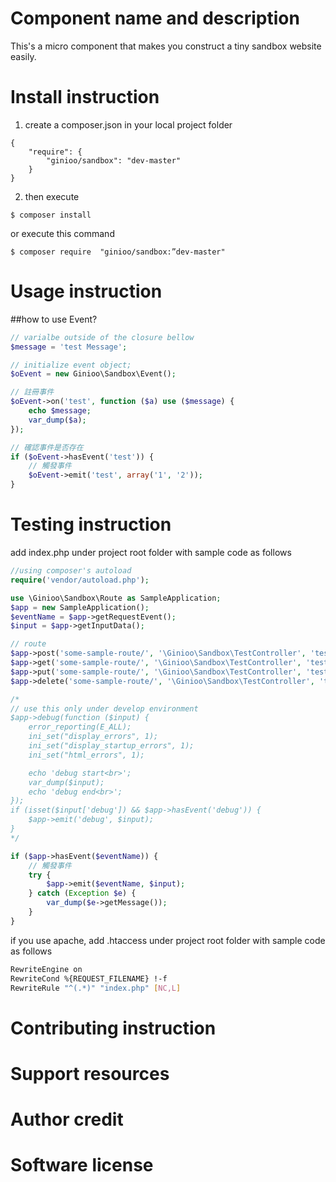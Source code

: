 # Component name and description
This's a micro component that makes you construct a tiny sandbox website easily.

# Install instruction
1. create a composer.json in your local project folder
```
{
    "require": {
        "ginioo/sandbox": "dev-master"
    }
}
```
2. then execute
```
$ composer install
```
   or execute this command
```
$ composer require  "ginioo/sandbox:”dev-master"
```

# Usage instruction
##how to use Event?
```php
// varialbe outside of the closure bellow
$message = 'test Message';

// initialize event object;
$oEvent = new Ginioo\Sandbox\Event();

// 註冊事件
$oEvent->on('test', function ($a) use ($message) {
    echo $message;
    var_dump($a);
});

// 確認事件是否存在
if ($oEvent->hasEvent('test')) {
    // 觸發事件
    $oEvent->emit('test', array('1', '2'));
}
```

# Testing instruction
add index.php under project root folder with sample code as follows
```php
//using composer's autoload
require('vendor/autoload.php');

use \Ginioo\Sandbox\Route as SampleApplication;
$app = new SampleApplication();
$eventName = $app->getRequestEvent();
$input = $app->getInputData();

// route
$app->post('some-sample-route/', '\Ginioo\Sandbox\TestController', 'test');
$app->get('some-sample-route/', '\Ginioo\Sandbox\TestController', 'test2');
$app->put('some-sample-route/', '\Ginioo\Sandbox\TestController', 'test');
$app->delete('some-sample-route/', '\Ginioo\Sandbox\TestController', 'test');

/*
// use this only under develop environment
$app->debug(function ($input) {
    error_reporting(E_ALL);
    ini_set("display_errors", 1);
    ini_set("display_startup_errors", 1);
    ini_set("html_errors", 1);

    echo 'debug start<br>';
    var_dump($input);
    echo 'debug end<br>';
});
if (isset($input['debug']) && $app->hasEvent('debug')) {
    $app->emit('debug', $input);
}
*/

if ($app->hasEvent($eventName)) {
    // 觸發事件
    try {
        $app->emit($eventName, $input);
    } catch (Exception $e) {
        var_dump($e->getMessage());
    }
}

```

if you use apache, add .htaccess under project root folder with sample code as follows
```sh
RewriteEngine on
RewriteCond %{REQUEST_FILENAME} !-f
RewriteRule "^(.*)" "index.php" [NC,L]
```

# Contributing instruction

# Support resources

# Author credit

# Software license